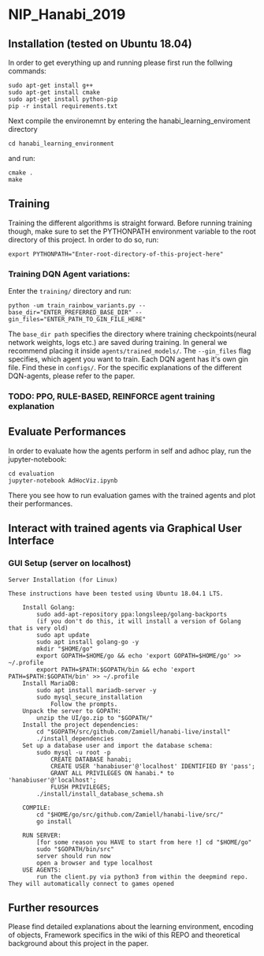 # NIP_Hanabi_2019
## Installation (tested on Ubuntu 18.04)
In order to get everything up and running please first run the follwing commands:
```
sudo apt-get install g++       
sudo apt-get install cmake       
sudo apt-get install python-pip
pip -r install requirements.txt
```

Next compile the environemnt by entering the hanabi_learning_enviroment directory
```
cd hanabi_learning_environment
```

and run:
```
cmake .
make
```
## Training
Training the different algorithms is straight forward. Before running training though, make sure to set the PYTHONPATH environment variable to the root directory of this project. In order to do so, run:
```
export PYTHONPATH="Enter-root-directory-of-this-project-here"
```
### Training DQN Agent variations:
Enter the ```training/``` directory and run:
```
python -um train_rainbow_variants.py --base_dir="ENTER_PREFERRED_BASE_DIR" --gin_files="ENTER_PATH_TO_GIN_FILE_HERE"
```
The ```base_dir path``` specifies the directory where training checkpoints(neural network weights, logs etc.) are saved during training. In general we recommend placing it inside ```agents/trained_models/```.
The ```--gin_files``` flag specifies, which agent you want to train. Each DQN agent has it's own gin file. Find these in ```configs/```. For the specific explanations of the different DQN-agents, please refer to the paper.

### TODO: PPO, RULE-BASED, REINFORCE agent training explanation
## Evaluate Performances
In order to evaluate how the agents perform in self and adhoc play, run the jupyter-notebook:
```
cd evaluation
jupyter-notebook AdHocViz.ipynb
```
There you see how to run evaluation games with the trained agents and plot their performances.
## Interact with trained agents via Graphical User Interface
### GUI Setup (server on localhost)
```
Server Installation (for Linux)

These instructions have been tested using Ubuntu 18.04.1 LTS.

    Install Golang:
        sudo add-apt-repository ppa:longsleep/golang-backports
        (if you don't do this, it will install a version of Golang that is very old)
        sudo apt update
        sudo apt install golang-go -y
        mkdir "$HOME/go"
        export GOPATH=$HOME/go && echo 'export GOPATH=$HOME/go' >> ~/.profile
        export PATH=$PATH:$GOPATH/bin && echo 'export PATH=$PATH:$GOPATH/bin' >> ~/.profile
    Install MariaDB:
        sudo apt install mariadb-server -y
        sudo mysql_secure_installation
            Follow the prompts.
    Unpack the server to GOPATH:
	    unzip the UI/go.zip to "$GOPATH/"
    Install the project dependencies:
        cd "$GOPATH/src/github.com/Zamiell/hanabi-live/install"
        ./install_dependencies
    Set up a database user and import the database schema:
        sudo mysql -u root -p
            CREATE DATABASE hanabi;
            CREATE USER 'hanabiuser'@'localhost' IDENTIFIED BY 'pass';
            GRANT ALL PRIVILEGES ON hanabi.* to 'hanabiuser'@'localhost';
            FLUSH PRIVILEGES;
        ./install/install_database_schema.sh

    COMPILE:
        cd "$HOME/go/src/github.com/Zamiell/hanabi-live/src/"
        go install

    RUN SERVER:
        [for some reason you HAVE to start from here !] cd "$HOME/go" 
        sudo "$GOPATH/bin/src" 
        server should run now
        open a browser and type localhost
    USE AGENTS:
        run the client.py via python3 from within the deepmind repo. They will automatically connect to games opened
```
## Further resources
Please find detailed explanations about the learning environment, encoding of objects, Framework specifics in the wiki of this REPO and theoretical background about this project in the paper.
